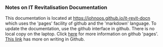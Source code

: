 ### Notes on IT Revitalisation Documentation  
This documentation is located 
at https://johnoos.github.io/it-revit-docn
which uses the 'pages' facility of github and the 'markdown' language.
To update the documentation, use the github interface in github. 
There is no local copy on the laptop.
Click [here](https://docs.github.com/en/github/working-with-github-pages/getting-started-with-github-pages) 
for more information on github 'pages'.
[This link](https://docs.github.com/en/github/writing-on-github) 
has more on writing in Github.
